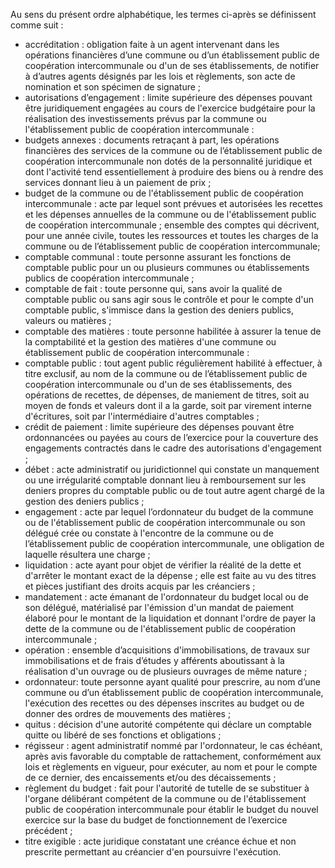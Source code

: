 Au sens du présent ordre alphabétique, les termes ci-après se définissent comme suit :
- accréditation : obligation faite à un agent intervenant dans les opérations financières d’une commune ou d’un établissement public de coopération intercommunale ou d'un de ses établissements, de notifier à d’autres agents désignés par les lois et règlements, son acte de nomination et son spécimen de signature ;
- autorisations d’engagement : limite supérieure des dépenses pouvant être juridiquement engagées au cours de l'exercice budgétaire pour la réalisation des investissements prévus par la commune ou l'établissement public de coopération intercommunale :
- budgets annexes : documents retraçant à part, les opérations financières des services de la commune ou de l’établissement public de coopération intercommunale non dotés de la personnalité juridique et dont l'activité tend essentiellement à produire des biens ou à rendre des services donnant lieu à un paiement de prix ;
- budget de la commune ou de l'établissement public de coopération intercommunale : acte par lequel sont prévues et autorisées les recettes et les dépenses annuelles de la commune ou de l'établissement public de coopération intercommunale ; ensemble des comptes qui décrivent, pour une année civile, toutes les ressources et toutes les charges de la commune ou de l’établissement public de coopération intercommunale;
- comptable communal : toute personne assurant les fonctions de comptable public pour un ou plusieurs communes ou établissements publics de coopération intercommunale ;
- comptable de fait : toute personne qui, sans avoir la qualité de comptable public ou sans agir sous le contrôle et pour le compte d'un comptable public, s'immisce dans la gestion des deniers publics, valeurs ou matières ;
- comptable des matières : toute personne habilitée à assurer la tenue de la comptabilité et la gestion des matières d'une commune ou établissement public de coopération intercommunale :
- comptable public : tout agent public régulièrement habilité à effectuer, à titre exclusif, au nom de la commune ou de l’établissement public de coopération intercommunale ou d'un de ses établissements, des opérations de recettes, de dépenses, de maniement de titres, soit au moyen de fonds et valeurs dont il a la garde, soit par virement interne d'écritures, soit par l'intermédiaire d'autres comptables ;
- crédit de paiement : limite supérieure des dépenses pouvant être ordonnancées ou payées au cours de l’exercice pour la couverture des engagements contractés dans le cadre des autorisations d'engagement ;
- débet : acte administratif ou juridictionnel qui constate un manquement ou une irrégularité comptable donnant lieu à remboursement sur les deniers propres du comptable public ou de tout autre agent chargé de la gestion des deniers publics ;
- engagement : acte par lequel l’ordonnateur du budget de la commune ou de l'établissement public de coopération intercommunale ou son délégué crée ou constate à l'encontre de la commune ou de l’établissement public de coopération intercommunale, une obligation de laquelle résultera une charge ;
- liquidation : acte ayant pour objet de vérifier la réalité de la dette et d'arrêter le montant exact de la dépense ; elle est faite au vu des titres et pièces justifiant des droits acquis par les créanciers ;
- mandatement : acte émanant de l'ordonnateur du budget local ou de son délégué, matérialisé par l'émission d'un mandat de paiement élaboré pour le montant de la liquidation et donnant l'ordre de payer la dette de la commune ou de l'établissement public de coopération intercommunale ;
- opération : ensemble d’acquisitions d'immobilisations, de travaux sur immobilisations et de frais d’études y afférents aboutissant à la réalisation d'un ouvrage ou de plusieurs ouvrages de même nature ;
- ordonnateur: toute personne ayant qualité pour prescrire, au nom d’une commune ou d’un établissement public de coopération intercommunale, l'exécution des recettes ou des dépenses inscrites au budget ou de donner des ordres de mouvements des matières ;
- quitus : décision d'une autorité compétente qui déclare un comptable quitte ou libéré de ses fonctions et obligations ;
- régisseur : agent administratif nommé par l'ordonnateur, le cas échéant, après avis favorable du comptable de rattachement, conformément aux lois et règlements en vigueur, pour exécuter, au nom et pour le compte de ce dernier, des encaissements et/ou des décaissements ;
- règlement du budget : fait pour l'autorité de tutelle de se substituer à l'organe délibérant compétent de la commune ou de l'établissement public de coopération intercommunale pour établir le budget du nouvel exercice sur la base du budget de fonctionnement de l’exercice précédent ;
- titre exigible : acte juridique constatant une créance échue et non prescrite permettant au créancier d'en poursuivre l'exécution.